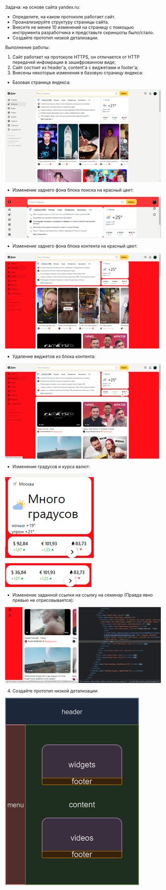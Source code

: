 Задача: на основе сайта yandex.ru:
- Определите, на каком протоколе работает сайт.
- Проанализируйте структуру страницы сайта.
- Внесите не менее 10 изменений на страницу с помощью инструмента разработчика и представьте скриншоты было/стало.
- Создайте прототип низкой детализации.

Выполнение работы:
1. Сайт работает на протоколе HTTPS, он отличается от HTTP передачей инфомрации в зашифрованном виде;
2. Сайт состоит из header'a, content'a с виджетами и footer'a;
3. Внесены некоторые изменения в базовую страницу яндекса:

- Базовая страница яндекса:

![Базовая страница](./screenshotes/yandex_base.png)

- Изменение заднего фона блока поиска на красный цвет:

![Базовая страница](./screenshotes/red_search.png)

- Изменение заднего фона блока контента на красный цвет:

![Базовая страница](./screenshotes/red_content.png)

- Удаление виджетов из блока контента:

![Базовая страница](./screenshotes/del_widgets.png)

- Изменение градусов и курса валют:

![Базовая страница](./screenshotes/change_degrees.png)

![Базовая страница](./screenshotes/change_rates.png)

- Изменение заданной ссылки на ссылку на семинар (Правда явно превью не отрисовывается):

![Базовая страница](./screenshotes/update_link.png)

4. Создайте прототип низкой детализации:

![Базовая страница](./screenshotes/low_detalisation.png)
